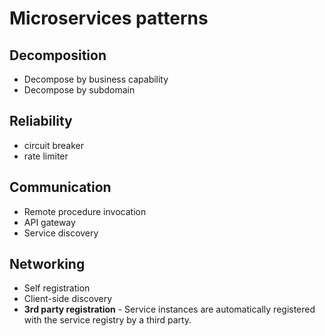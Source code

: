 # Microservices patterns

## Decomposition
- Decompose by business capability
- Decompose by subdomain

## Reliability
- circuit breaker
- rate limiter

## Communication
- Remote procedure invocation
- API gateway
- Service discovery

## Networking
- Self registration
- Client-side discovery
- **3rd party registration** - Service instances are automatically registered with the service registry by a third party.
